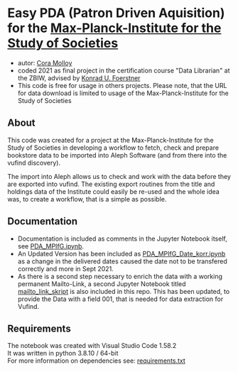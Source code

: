 # Easy PDA (Patron Driven Aquisition) for the [Max-Planck-Institute for the Study of Societies](http://www.mpifg.de)

- autor: [Cora Molloy](mailto:cm@mpifg.de)
- coded 2021 as final project in the certification course "Data Librarian" at the ZBIW, advised by [Konrad U. Foerstner](https://github.com/konrad)
- This code is free for usage in others projects. Please note, that the URL for data download is limited to usage of the Max-Planck-Institute for the Study of Societies

## About

This code was created for a project at the Max-Planck-Institute for the Study of Societies in developing a workflow to fetch, check and prepare bookstore data to be imported into Aleph Software (and from there into the vufind discovery).

The import into Aleph allows us to check and work with the data before they are exported into vufind. The existing export routines from the title and holdings data of the Institute could easily be re-used and the whole idea was, to create a workflow, that is a simple as possible.

## Documentation

- Documentation is included as comments in the Jupyter Notebook itself, see [PDA_MPIfG.ipynb](PDA_MPIfG.ipynb).
- An Updated Version has been included as [PDA_MPIfG_Date_korr.ipynb](PDA_MPIfG_Date_korr.ipynb) as a change in the delivered dates caused the date not to be transfered correctly and more in Sept 2021.
- As there is a second step necessary to enrich the data with a working permanent Mailto-Link, a second Jupyter Notebook titled [mailto_link_skript](mailto_link_skript.ipynb) is also included in this repo. This has been updated, to provide the Data with a field 001, that is needed for data extraction for Vufind.

## Requirements

The notebook was created with Visual Studio Code 1.58.2  
It was written in python 3.8.10 / 64-bit  
For more information on dependencies see: [requirements.txt](requirements.txt)  

